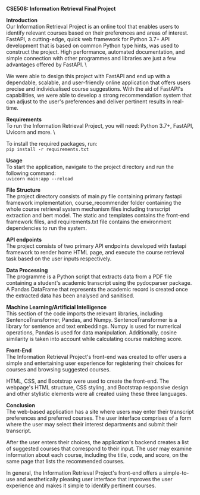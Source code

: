 **CSE508: Information Retrieval Final Project**

**Introduction** \
Our Information Retrieval Project is an online tool that enables users to identify relevant courses based on their preferences and areas of interest. FastAPI, a cutting-edge, quick web framework for Python 3.7+ API development that is based on common Python type hints, was used to construct the project. High performance, automated documentation, and simple connection with other programmes and libraries are just a few advantages offered by FastAPI. \

We were able to design this project with FastAPI and end up with a dependable, scalable, and user-friendly online application that offers users precise and individualised course suggestions. With the aid of FastAPI's capabilities, we were able to develop a strong recommendation system that can adjust to the user's preferences and deliver pertinent results in real-time.

**Requirements** \
To run the Information Retrieval Project, you will need: Python 3.7+, FastAPI, Uvicorn and more. \

To install the required packages, run: \
`pip install -r requirements.txt`

**Usage** \
To start the application, navigate to the project directory and run the following command: \
`uvicorn main:app --reload`


**File Structure** \
The project directory consists of main.py file containing primary fastapi framework implementation, course_recommender folder containing the whole course retrieval system mechanism files including transcript extraction and bert model. The static and templates contains the front-end framework files, and requirements.txt file contains the environment dependencies to run the system.

**API endpoints** \
The project consists of two primary API endpoints developed with fastapi framework to render home HTML page, and execute the course retrieval task based on the user inputs respectively.

**Data Processing** \
The programme is a Python script that extracts data from a PDF file containing a student's academic transcript using the pydocparser package. A Pandas DataFrame that represents the academic record is created once the extracted data has been analysed and sanitised.

**Machine Learning/Artificial Intelligence** \
This section of the code imports the relevant libraries, including SentenceTransformer, Pandas, and Numpy. SentenceTransformer is a library for sentence and text embeddings. Numpy is used for numerical operations, Pandas is used for data manipulation. Additionally, cosine similarity is taken into account while calculating course matching score.

**Front-End** \
The Information Retrieval Project's front-end was created to offer users a simple and entertaining user experience for registering their choices for courses and browsing suggested courses.

HTML, CSS, and Bootstrap were used to create the front-end. The webpage's HTML structure, CSS styling, and Bootstrap responsive design and other stylistic elements were all created using these three languages.

**Conclusion** \
The web-based application has a site where users may enter their transcript preferences and preferred courses. The user interface comprises of a form where the user may select their interest departments and submit their transcript.

After the user enters their choices, the application's backend creates a list of suggested courses that correspond to their input. The user may examine information about each course, including the title, code, and score, on the same page that lists the recommended courses.

In general, the Information Retrieval Project's front-end offers a simple-to-use and aesthetically pleasing user interface that improves the user experience and makes it simple to identify pertinent courses.

